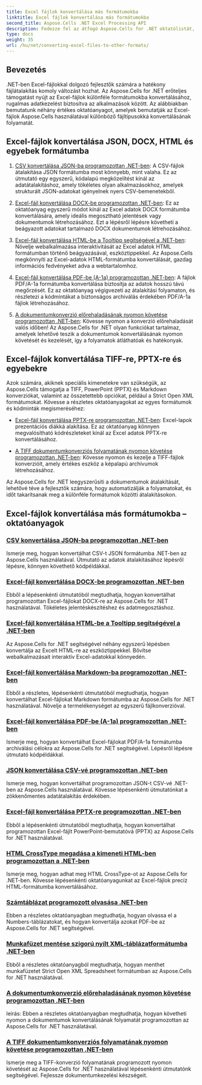 ```yaml
---
title: Excel fájlok konvertálása más formátumokba
linktitle: Excel fájlok konvertálása más formátumokba
second_title: Aspose.Cells .NET Excel Processing API
description: Fedezze fel az átfogó Aspose.Cells for .NET oktatólistát, amellyel az Excel fájlokat JSON, DOCX, HTML, PDF, Markdown stb. formátumokba konvertálhatja.
type: docs
weight: 35
url: /hu/net/converting-excel-files-to-other-formats/
---
```

## Bevezetés

.NET-ben Excel-fájlokkal dolgozó fejlesztők számára a hatékony fájlátalakítás komoly változást hozhat. Az Aspose.Cells for .NET erőteljes támogatást nyújt az Excel-fájlok különféle formátumokba konvertálásához, rugalmas adatkezelést biztosítva az alkalmazások között. Az alábbiakban bemutatunk néhány értékes oktatóanyagot, amelyek bemutatják az Excel-fájlok Aspose.Cells használatával különböző fájltípusokká konvertálásának folyamatát.

## Excel-fájlok konvertálása JSON, DOCX, HTML és egyebek formátumba

1. [CSV konvertálása JSON-ba programozottan .NET-ben](./converting-csv-to-json/): A CSV-fájlok átalakítása JSON formátumba most könnyebb, mint valaha. Ez az útmutató egy egyszerű, kódalapú megközelítést kínál az adatátalakításhoz, amely tökéletes olyan alkalmazásokhoz, amelyek strukturált JSON-adatokat igényelnek nyers CSV-bemenetekből.

2. [Excel-fájl konvertálása DOCX-be programozottan .NET-ben](./converting-excel-file-to-docx/): Ez az oktatóanyag egyszerű módot kínál az Excel adatok DOCX formátumba konvertálására, amely ideális megosztható jelentések vagy dokumentumok létrehozásához. Ezt a lépésről lépésre követheti a beágyazott adatokat tartalmazó DOCX dokumentumok létrehozásához.

3. [Excel-fájl konvertálása HTML-be a Tooltipp segítségével a .NET-ben](./converting-excel-file-to-html-with-tooltip/): Növelje webalkalmazása interaktivitását az Excel adatok HTML formátumban történő beágyazásával, eszköztippekkel. Az Aspose.Cells megkönnyíti az Excel-adatok HTML-formátumba konvertálását, gazdag információs fedvényeket adva a webtartalomhoz.

4. [Excel-fájl konvertálása PDF-be (A-1a) programozottan .NET-ben](./converting-excel-file-to-pdf-a-1a/): A fájlok PDF/A-1a formátumba konvertálása biztosítja az adatok hosszú távú megőrzését. Ez az oktatóanyag végigvezeti az átalakítási folyamaton, és részletezi a kódmintákat a biztonságos archiválás érdekében PDF/A-1a fájlok létrehozásához.

5. [A dokumentumkonverzió előrehaladásának nyomon követése programozottan .NET-ben](./tracking-document-conversion-progress/): Kövesse nyomon a konverzió előrehaladását valós időben! Az Aspose.Cells for .NET olyan funkciókat tartalmaz, amelyek lehetővé teszik a dokumentumok konvertálásának nyomon követését és kezelését, így a folyamatok átláthatóak és hatékonyak.

## Excel-fájlok konvertálása TIFF-re, PPTX-re és egyebekre

Azok számára, akiknek speciális kimenetekre van szükségük, az Aspose.Cells támogatja a TIFF, PowerPoint (PPTX) és Markdown konverziókat, valamint az összetettebb opciókat, például a Strict Open XML formátumokat. Kövesse a részletes oktatóanyagokat az egyes formátumok és kódminták megismeréséhez:

- [Excel-fájl konvertálása PPTX-re programozottan .NET-ben](./converting-excel-file-to-pptx/): Excel-lapok prezentációs diákká alakítása. Ez az oktatóanyag könnyen megvalósítható kódrészleteket kínál az Excel adatok PPTX-re konvertálásához.

- [A TIFF dokumentumkonverziós folyamatának nyomon követése programozottan .NET-ben](./tracking-document-conversion-progress-for-tiff/): Kövesse nyomon és kezelje a TIFF-fájlok konverzióit, amely értékes eszköz a képalapú archívumok létrehozásához.

Az Aspose.Cells for .NET leegyszerűsíti a dokumentumok átalakítását, lehetővé téve a fejlesztők számára, hogy automatizálják a folyamatokat, és időt takarítsanak meg a különféle formátumok közötti átalakításokon.

## Excel-fájlok konvertálása más formátumokba – oktatóanyagok
### [CSV konvertálása JSON-ba programozottan .NET-ben](./converting-csv-to-json/)
Ismerje meg, hogyan konvertálhat CSV-t JSON formátumba .NET-ben az Aspose.Cells használatával. Útmutató az adatok átalakításához lépésről lépésre, könnyen követhető kódpéldákkal.
### [Excel-fájl konvertálása DOCX-be programozottan .NET-ben](./converting-excel-file-to-docx/)
Ebből a lépésenkénti útmutatóból megtudhatja, hogyan konvertálhat programozottan Excel-fájlokat DOCX-re az Aspose.Cells for .NET használatával. Tökéletes jelentéskészítéshez és adatmegosztáshoz.
### [Excel-fájl konvertálása HTML-be a Tooltipp segítségével a .NET-ben](./converting-excel-file-to-html-with-tooltip/)
Az Aspose.Cells for .NET segítségével néhány egyszerű lépésben konvertálja az Excelt HTML-re az eszköztippekkel. Bővítse webalkalmazásait interaktív Excel-adatokkal könnyedén.
### [Excel-fájl konvertálása Markdown-ba programozottan .NET-ben](./converting-excel-file-to-markdown/)
Ebből a részletes, lépésenkénti útmutatóból megtudhatja, hogyan konvertálhat Excel-fájlokat Markdown formátumba az Aspose.Cells for .NET használatával. Növelje a termelékenységet az egyszerű fájlkonverzióval.
### [Excel-fájl konvertálása PDF-be (A-1a) programozottan .NET-ben](./converting-excel-file-to-pdf-a-1a/)
Ismerje meg, hogyan konvertálhat Excel-fájlokat PDF/A-1a formátumba archiválási célokra az Aspose.Cells for .NET segítségével. Lépésről lépésre útmutató kódpéldákkal.
### [JSON konvertálása CSV-vé programozottan .NET-ben](./converting-json-to-csv/)
Ismerje meg, hogyan konvertálhat programozottan JSON-t CSV-vé .NET-ben az Aspose.Cells használatával. Kövesse lépésenkénti útmutatónkat a zökkenőmentes adatátalakítás érdekében.
### [Excel-fájl konvertálása PPTX-re programozottan .NET-ben](./converting-excel-file-to-pptx/)
Ebből a lépésenkénti útmutatóból megtudhatja, hogyan konvertálhat programozottan Excel-fájlt PowerPoint-bemutatóvá (PPTX) az Aspose.Cells for .NET használatával.
### [HTML CrossType megadása a kimeneti HTML-ben programozottan a .NET-ben](./specifying-html-crosstype-in-output-html/)
Ismerje meg, hogyan adhat meg HTML CrossType-ot az Aspose.Cells for .NET-ben. Kövesse lépésenkénti oktatóanyagunkat az Excel-fájlok precíz HTML-formátumba konvertálásához.
### [Számtáblázat programozott olvasása .NET-ben](./reading-numbers-spreadsheet/)
Ebben a részletes oktatóanyagban megtudhatja, hogyan olvassa el a Numbers-táblázatokat, és hogyan konvertálja azokat PDF-be az Aspose.Cells for .NET segítségével.
### [Munkafüzet mentése szigorú nyílt XML-táblázatformátumba .NET-ben](./saving-workbook-to-strict-open-xml-spreadsheet-format/)
Ebből a részletes oktatóanyagból megtudhatja, hogyan menthet munkafüzetet Strict Open XML Spreadsheet formátumban az Aspose.Cells for .NET használatával.
### [A dokumentumkonverzió előrehaladásának nyomon követése programozottan .NET-ben](./tracking-document-conversion-progress/)
leírás: Ebben a részletes oktatóanyagban megtudhatja, hogyan követheti nyomon a dokumentumok konvertálásának folyamatát programozottan az Aspose.Cells for .NET használatával.
### [A TIFF dokumentumkonverziós folyamatának nyomon követése programozottan .NET-ben](./tracking-document-conversion-progress-for-tiff/)
Ismerje meg a TIFF-konverzió folyamatának programozott nyomon követését az Aspose.Cells for .NET használatával lépésenkénti útmutatónk segítségével. Fejlessze dokumentumkezelési készségeit.